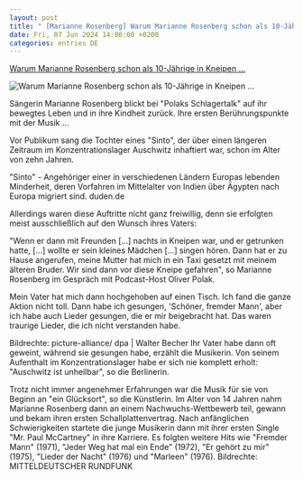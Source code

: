 ```yaml
---
layout: post
title: " [Marianne Rosenberg] Warum Marianne Rosenberg schon als 10-Jährige in Kneipen ..."
date: Fri, 07 Jun 2024 14:00:00 +0200
categories: entries DE
---
```

[Warum Marianne Rosenberg schon als 10-Jährige in Kneipen ...](https://www.mdr.de/meine-schlagerwelt/warum-marianne-rosenberg-er-gehoert-zu-mir-schon-als-zehn-jaehrige-in-kneipen-gesungen-hat100.html)

![Warum Marianne Rosenberg schon als 10-Jährige in Kneipen ...](https://cdn.mdr.de/meine-schlagerwelt/marianne-rosenberg-206_v-variantBig16x9_wm-true_zc-ecbbafc6.jpg?version=52386)

Sängerin Marianne Rosenberg blickt bei "Polaks Schlagertalk" auf ihr bewegtes Leben und in ihre Kindheit zurück. Ihre ersten Berührungspunkte mit der Musik ...

Vor Publikum sang die Tochter eines "Sinto", der über einen längeren Zeitraum im Konzentrationslager Auschwitz inhaftiert war, schon im Alter von zehn Jahren.

"Sinto" - Angehöriger einer in verschiedenen Ländern Europas lebenden Minderheit, deren Vorfahren im Mittelalter von Indien über Ägypten nach Europa migriert sind. duden.de

Allerdings waren diese Auftritte nicht ganz freiwillig, denn sie erfolgten meist ausschließlich auf den Wunsch ihres Vaters:

"Wenn er dann mit Freunden […] nachts in Kneipen war, und er getrunken hatte, […] wollte er sein kleines Mädchen […] singen hören. Dann hat er zu Hause angerufen, meine Mutter hat mich in ein Taxi gesetzt mit meinem älteren Bruder. Wir sind dann vor diese Kneipe gefahren", so Marianne Rosenberg im Gespräch mit Podcast-Host Oliver Polak.

Mein Vater hat mich dann hochgehoben auf einen Tisch. Ich fand die ganze Aktion nicht toll. Dann habe ich gesungen, 'Schöner, fremder Mann', aber ich habe auch Lieder gesungen, die er mir beigebracht hat. Das waren traurige Lieder, die ich nicht verstanden habe.

Bildrechte: picture-alliance/ dpa | Walter Becher Ihr Vater habe dann oft geweint, während sie gesungen habe, erzählt die Musikerin. Von seinem Aufenthalt im Konzentrationslager habe er sich nie komplett erholt: "Auschwitz ist unheilbar", so die Berlinerin.

Trotz nicht immer angenehmer Erfahrungen war die Musik für sie von Beginn an "ein Glücksort", so die Künstlerin. Im Alter von 14 Jahren nahm Marianne Rosenberg dann an einem Nachwuchs-Wettbewerb teil, gewann und bekam ihren ersten Schallplattenvertrag. Nach anfänglichen Schwierigkeiten startete die junge Musikerin dann mit ihrer ersten Single "Mr. Paul McCartney" in ihre Karriere. Es folgten weitere Hits wie "Fremder Mann" (1971), "Jeder Weg hat mal ein Ende" (1972), "Er gehört zu mir" (1975), "Lieder der Nacht" (1976) und "Marleen" (1976). Bildrechte: MITTELDEUTSCHER RUNDFUNK


